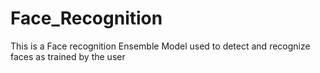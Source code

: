 # Face_Recognition
This is a Face recognition Ensemble Model used to detect and recognize faces as trained by the user
